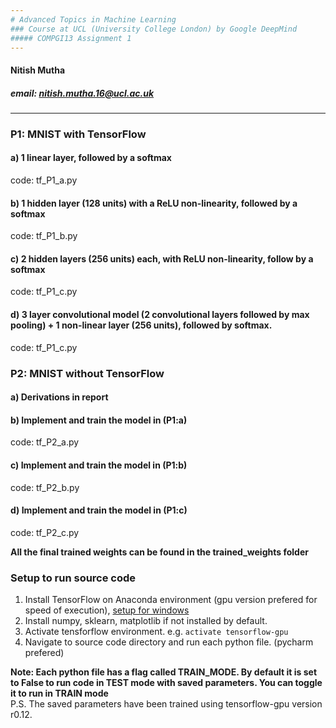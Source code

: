 ```yaml
---
# Advanced Topics in Machine Learning
### Course at UCL (University College London) by Google DeepMind  
##### COMPGI13 Assignment 1
---
```

#### Nitish Mutha

##### email: nitish.mutha.16@ucl.ac.uk 
---

### P1: MNIST with TensorFlow  
#### a) 1 linear layer, followed by a softmax
code: tf_P1_a.py  

#### b) 1 hidden layer (128 units) with a ReLU non-linearity, followed by a softmax
code: tf_P1_b.py  

#### c) 2 hidden layers (256 units) each, with ReLU non-linearity, follow by a softmax
code: tf_P1_c.py  

#### d) 3 layer convolutional model (2 convolutional layers followed by max pooling) + 1 non-linear layer (256 units), followed by softmax.  
code: tf_P1_c.py  


### P2: MNIST without TensorFlow  
#### a) Derivations in report
#### b) Implement and train the model in (P1:a)
code: tf_P2_a.py  

#### c) Implement and train the model in (P1:b)
code: tf_P2_b.py  

#### d) Implement and train the model in (P1:c)
code: tf_P2_c.py  

**All the final trained weights can be found in the trained_weights folder**

### Setup to run source code  
1. Install TensorFlow on Anaconda environment (gpu version prefered for speed of execution), [setup for windows](https://nitishmutha.github.io/tensorflow/2017/01/22/TensorFlow-with-gpu-for-windows.html)
2. Install numpy, sklearn, matplotlib if not installed by default.  
3. Activate tensforflow environment. e.g. `activate tensorflow-gpu`
3. Navigate to source code directory and run each python file. (pycharm prefered)


**Note: Each python file has a flag called TRAIN_MODE. By default it is set to False to run code in TEST mode with saved parameters. You can toggle it to run in TRAIN mode**  
P.S. The saved parameters have been trained using tensorflow-gpu version r0.12.

 
